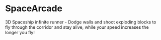# SpaceArcade
3D Spaceship infinite runner - Dodge walls and shoot exploding blocks to fly through the corridor and stay alive, while your speed increases the longer you fly!

